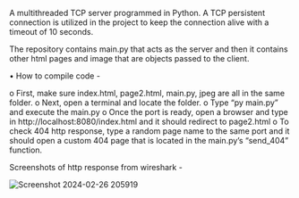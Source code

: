 A multithreaded TCP server programmed in Python. A TCP persistent connection is utilized in the project to keep the connection alive with a timeout of 10 seconds. 

The repository contains main.py that acts as the server and then it contains other html pages and image that are objects passed to the client.

• How to compile code -  

o First, make sure index.html, page2.html, main.py, jpeg are all in the same folder.
o Next, open a terminal and locate the folder.
o Type “py main.py” and execute the main.py
o Once the port is ready, open a browser and type in http://localhost:8080/index.html and it should redirect to page2.html
o To check 404 http response, type a random page name to the same port and it should open a custom 404 page that is located in the main.py’s “send_404” function.


Screenshots of http response from wireshark -

![Screenshot 2024-02-26 205919](https://github.com/praisy16/Multithreaded-Web-Server-/assets/112771153/652a45ab-e53c-47fe-90cf-82bebfb55a15)


